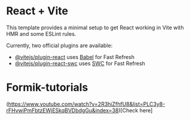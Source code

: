 # React + Vite

This template provides a minimal setup to get React working in Vite with HMR and some ESLint rules.

Currently, two official plugins are available:

- [@vitejs/plugin-react](https://github.com/vitejs/vite-plugin-react/blob/main/packages/plugin-react/README.md) uses [Babel](https://babeljs.io/) for Fast Refresh
- [@vitejs/plugin-react-swc](https://github.com/vitejs/vite-plugin-react-swc) uses [SWC](https://swc.rs/) for Fast Refresh
# Formik-tutorials
(https://www.youtube.com/watch?v=2R3hiZfhfU8&list=PLC3y8-rFHvwiPmFbtzEWjESkqBVDbdgGu&index=38)[Check here]
